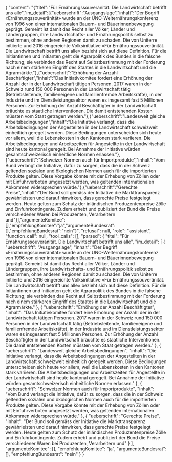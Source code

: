 {
  "content": "{\"titel\":\"Für Ernährungssouveränität. Die Landwirtschaft betrifft uns alle\",\"im_detail\":[{\"ueberschrift\":\"Ausgangslage\",\"inhalt\":\"Der Begriff «Ernährungssouveränität» wurde an der UNO-Welternährungskonferenz von 1996 von einer internationalen Bauern- und Bäuerinnenbewegung geprägt. Gemeint ist damit das Recht aller Völker, Länder und Ländergruppen, ihre Landwirtschafts- und Ernährungspolitik selbst zu bestimmen, ohne anderen Regionen damit zu schaden. Die von Uniterre initiierte und 2016 eingereichte Volksinitiative «Für Ernährungssouveränität. Die Landwirtschaft betrifft uns alle» bezieht sich auf diese Definition. Für die Initiantinnen und Initianten geht die Agrarpolitik des Bundes in die falsche Richtung; sie verbinden das Recht auf Selbstbestimmung mit der Forderung nach einem stärkeren Eingriff des Staates in die Landwirtschaft und die Agrarmärkte.\"},{\"ueberschrift\":\"Erhöhung der Anzahl Beschäftigter\",\"inhalt\":\"Das Initiativkomitee fordert eine Erhöhung der Anzahl der in der Landwirtschaft tätigen Personen. 2017 waren in der Schweiz rund 150 000 Personen in der Landwirtschaft tätig (Betriebsleitende, familieneigene und familienfremde Arbeitskräfte), in der Industrie und im Dienstleistungssektor waren es insgesamt fast 5 Millionen Personen. Zur Erhöhung der Anzahl Beschäftigter in der Landwirtschaft bräuchte es staatliche Interventionen. Die damit entstehenden Kosten müssten vom Staat getragen werden.\"},{\"ueberschrift\":\"Landesweit gleiche Arbeitsbedingungen\",\"inhalt\":\"Die Initiative verlangt, dass die Arbeitsbedingungen der Angestellten in der Landwirtschaft schweizweit einheitlich geregelt werden. Diese Bedingungen unterscheiden sich heute vor allem, weil die Lebenskosten in den Kantonen stark variieren. Die Arbeitsbedingungen und Arbeitszeiten für Angestellte in der Landwirtschaft sind heute kantonal geregelt. Bei Annahme der Initiative würden gesamtschweizerisch einheitliche Normen erlassen.\"},{\"ueberschrift\":\"Schweizer Normen auch für Importprodukte\",\"inhalt\":\"Vom Bund verlangt die Initiative, dafür zu sorgen, dass die in der Schweiz geltenden sozialen und ökologischen Normen auch für die importierten Produkte gelten. Diese Vorgabe könnte mit der Erhebung von Zöllen oder mit Einfuhrverboten umgesetzt werden, was geltenden internationalen Abkommen widersprechen würde.\"},{\"ueberschrift\":\"Gerechte Preise\",\"inhalt\":\"Der Bund soll gemäss der Initiative die Markttransparenz gewährleisten und darauf hinwirken, dass gerechte Preise festgelegt werden. Heute gelten zum Schutz der inländischen Produzentenpreise Zölle und Einfuhrkontingente. Zudem erhebt und publiziert der Bund die Preise verschiedener Waren bei Produzenten, Verarbeitern und\"}],\"argumenteKomitee\":[],\"empfehlungKomitee\":\"ja\",\"argumenteBundesrat\":[],\"empfehlungBundesrat\":\"nein\"}",
  "refusal": null,
  "role": "assistant",
  "function_call": null,
  "tool_calls": [],
  "parsed": {
    "titel": "Für Ernährungssouveränität. Die Landwirtschaft betrifft uns alle",
    "im_detail": [
      {
        "ueberschrift": "Ausgangslage",
        "inhalt": "Der Begriff «Ernährungssouveränität» wurde an der UNO-Welternährungskonferenz von 1996 von einer internationalen Bauern- und Bäuerinnenbewegung geprägt. Gemeint ist damit das Recht aller Völker, Länder und Ländergruppen, ihre Landwirtschafts- und Ernährungspolitik selbst zu bestimmen, ohne anderen Regionen damit zu schaden. Die von Uniterre initiierte und 2016 eingereichte Volksinitiative «Für Ernährungssouveränität. Die Landwirtschaft betrifft uns alle» bezieht sich auf diese Definition. Für die Initiantinnen und Initianten geht die Agrarpolitik des Bundes in die falsche Richtung; sie verbinden das Recht auf Selbstbestimmung mit der Forderung nach einem stärkeren Eingriff des Staates in die Landwirtschaft und die Agrarmärkte."
      },
      {
        "ueberschrift": "Erhöhung der Anzahl Beschäftigter",
        "inhalt": "Das Initiativkomitee fordert eine Erhöhung der Anzahl der in der Landwirtschaft tätigen Personen. 2017 waren in der Schweiz rund 150 000 Personen in der Landwirtschaft tätig (Betriebsleitende, familieneigene und familienfremde Arbeitskräfte), in der Industrie und im Dienstleistungssektor waren es insgesamt fast 5 Millionen Personen. Zur Erhöhung der Anzahl Beschäftigter in der Landwirtschaft bräuchte es staatliche Interventionen. Die damit entstehenden Kosten müssten vom Staat getragen werden."
      },
      {
        "ueberschrift": "Landesweit gleiche Arbeitsbedingungen",
        "inhalt": "Die Initiative verlangt, dass die Arbeitsbedingungen der Angestellten in der Landwirtschaft schweizweit einheitlich geregelt werden. Diese Bedingungen unterscheiden sich heute vor allem, weil die Lebenskosten in den Kantonen stark variieren. Die Arbeitsbedingungen und Arbeitszeiten für Angestellte in der Landwirtschaft sind heute kantonal geregelt. Bei Annahme der Initiative würden gesamtschweizerisch einheitliche Normen erlassen."
      },
      {
        "ueberschrift": "Schweizer Normen auch für Importprodukte",
        "inhalt": "Vom Bund verlangt die Initiative, dafür zu sorgen, dass die in der Schweiz geltenden sozialen und ökologischen Normen auch für die importierten Produkte gelten. Diese Vorgabe könnte mit der Erhebung von Zöllen oder mit Einfuhrverboten umgesetzt werden, was geltenden internationalen Abkommen widersprechen würde."
      },
      {
        "ueberschrift": "Gerechte Preise",
        "inhalt": "Der Bund soll gemäss der Initiative die Markttransparenz gewährleisten und darauf hinwirken, dass gerechte Preise festgelegt werden. Heute gelten zum Schutz der inländischen Produzentenpreise Zölle und Einfuhrkontingente. Zudem erhebt und publiziert der Bund die Preise verschiedener Waren bei Produzenten, Verarbeitern und"
      }
    ],
    "argumenteKomitee": [],
    "empfehlungKomitee": "ja",
    "argumenteBundesrat": [],
    "empfehlungBundesrat": "nein"
  }
}